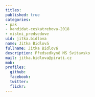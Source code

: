 ```yaml
---
titles:
published: true
categories:
- pak
- kandidat-ceskatrebova-2018
- mistni_predsedove
uid: jitka.bidlova
name: Jitka Bidlová
fullname: Jitka Bidlová
description: Předsedkyně MS Svitavsko
mail: jitka.bidlova@pirati.cz
mob:
profiles:
  github:
  facebook:
  twitter:
  flickr:
---
```

